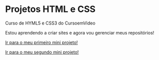 # Projetos HTML e CSS
Curso de HYML5 e CSS3 do CursoemVideo

Estou aprendendo a criar sites e agora vou gerenciar meus repositórios!


<a href="https://joaolucasmendesdasilva.github.io/projeto-android/" target= "_blank">Ir para o meu primeiro mini projeto!</a>

<a href="https://joaolucasmendesdasilva.github.io/projeto-cordel/" target="_blank">Ir para o meu segundo mini projeto!</a>

